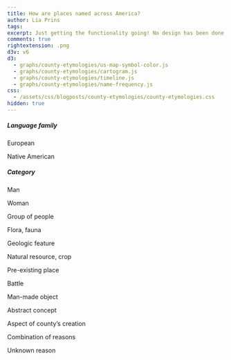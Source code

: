 ```yaml
---
title: How are places named across America?
author: Lia Prins
tags:
excerpt: Just getting the functionality going! No design has been done yet!
comments: true
rightextension: .png
d3v: v6
d3:
  - graphs/county-etymologies/us-map-symbol-color.js
  - graphs/county-etymologies/cartogram.js
  - graphs/county-etymologies/timeline.js
  - graphs/county-etymologies/name-frequency.js
css:
  - /assets/css/blogposts/county-etymologies/county-etymologies.css
hidden: true
---
```


<div id="vis"></div>
<div id="filter-container">
  <!-- Filters for language -->
  <div id="language-filter-group">
    <h5>Language family</h5>
    <div id="filter-language-euro" class="filter filter-language" data-group="language" data-field="euro" data-existinggroup-language="" data-existinggroup-category="">
      <p>European</p>
    </div>
    <div id="filter-language-natam" class="filter filter-language" data-group="language" data-field="natam" data-existinggroup-language="" data-existinggroup-category="">
      <p>Native American</p>
    </div>
  </div>

  <!-- Filters for etymology -->
  <div id="category-filter-group">
    <h5>Category</h5>
    <div id="filter-category-man" class="filter filter-category" data-group="category" data-field="man" data-existinggroup-language="" data-existinggroup-category="">
      <p>Man</p>
    </div>
    <div id="filter-category-woman" class="filter filter-category" data-group="category" data-field="woman" data-existinggroup-language="" data-existinggroup-category="">
      <p>Woman</p>
    </div>
    <div id="filter-category-group" class="filter filter-category" data-group="category" data-field="group" data-existinggroup-language="" data-existinggroup-category="">
      <p>Group of people</p>
    </div>
    <div id="filter-category-flora" class="filter filter-category" data-group="category" data-field="flora" data-existinggroup-language="" data-existinggroup-category="">
      <p>Flora, fauna</p>
    </div>
    <div id="filter-category-geology" class="filter filter-category" data-group="category" data-field="geology" data-existinggroup-language="" data-existinggroup-category="">
      <p>Geologic feature</p>
    </div>
    <div id="filter-category-resource" class="filter filter-category" data-group="category" data-field="resource" data-existinggroup-language="" data-existinggroup-category="">
      <p>Natural resource, crop</p>
    </div>
    <div id="filter-category-place" class="filter filter-category" data-group="category" data-field="place" data-existinggroup-language="" data-existinggroup-category="">
      <p>Pre-existing place</p>
    </div>
    <div id="filter-category-battle" class="filter filter-category" data-group="category" data-field="battle" data-existinggroup-language="" data-existinggroup-category="">
      <p>Battle</p>
    </div>
    <div id="filter-category-object" class="filter filter-category" data-group="category" data-field="object" data-existinggroup-language="" data-existinggroup-category="">
      <p>Man-made object</p>
    </div>
    <div id="filter-category-concept" class="filter filter-category" data-group="category" data-field="concept" data-existinggroup-language="" data-existinggroup-category="">
      <p>Abstract concept</p>
    </div>
    <div id="filter-category-creation" class="filter filter-category" data-group="category" data-field="creation" data-existinggroup-language="" data-existinggroup-category="">
      <p>Aspect of county’s creation</p>
    </div>
    <div id="filter-category-combination" class="filter filter-category" data-group="category" data-field="combination" data-existinggroup-language="" data-existinggroup-category="">
      <p>Combination of reasons</p>
    </div>
    <div id="filter-category-unknown" class="filter filter-category" data-group="category" data-field="unknown" data-existinggroup-language="" data-existinggroup-category="">
      <p>Unknown reason</p>
    </div>
  </div>
</div> <!-- close #filter-container -->

<div id="hex-vis"></div>

<div id="timeline-vis"></div>

<div id="name-frequency-vis"></div>
